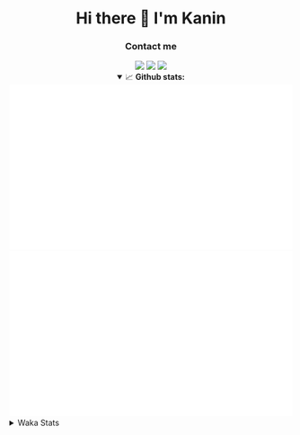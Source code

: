 <div align="center">
 <h1>Hi there 👋 I'm Kanin</h1>
 <h3>Contact me</h3>
 <a href="mailto:im@kanin.dev"><img src="https://img.shields.io/badge/gmail-%23D14836.svg?&style=for-the-badge&logo=gmail&logoColor=white"/></a>
 <a href="https://twitter.com/KaninTwt"><img src="https://img.shields.io/badge/twitter-%231DA1F2.svg?&style=for-the-badge&logo=twitter&logoColor=white"/></a>
 <a href="https://www.linkedin.com/in/KaninDev"><img src="https://img.shields.io/badge/linkedin-%230077B5.svg?&style=for-the-badge&logo=linkedin&logoColor=white"/></a>
<details open>
  <summary>📈 <b>Github stats:</b></summary>
  <img src="https://github.com/Kanin/Kanin/blob/master/scripts/GitHubStats/generated/overview.svg"/>
  <img src="https://github.com/Kanin/Kanin/blob/master/scripts/GitHubStats/generated/languages.svg"/>
</details>
</div>

<details>
 <summary>Waka Stats</summary>

<!--START_SECTION:waka-->
![Code Time](http://img.shields.io/badge/Code%20Time-3%2C010%20hrs%2019%20mins-blue)

![Profile Views](http://img.shields.io/badge/Profile%20Views-0-blue)

![Lines of code](https://img.shields.io/badge/From%20Hello%20World%20I%27ve%20Written-821.6%20thousand%20lines%20of%20code-blue)

**🐱 My GitHub Data** 

> 📦 184.2 kB Used in GitHub's Storage 
 > 
> 🏆 333 Contributions in the Year 2025
 > 
> 💼 Opted to Hire
 > 
> 📜 29 Public Repositories 
 > 
> 🔑 21 Private Repositories 
 > 
**I'm an Early 🐤** 

```text
🌞 Morning                2867 commits        ███████░░░░░░░░░░░░░░░░░░   28.66 % 
🌆 Daytime                2863 commits        ███████░░░░░░░░░░░░░░░░░░   28.62 % 
🌃 Evening                2929 commits        ███████░░░░░░░░░░░░░░░░░░   29.28 % 
🌙 Night                  1346 commits        ███░░░░░░░░░░░░░░░░░░░░░░   13.45 % 
```
📅 **I'm Most Productive on Monday** 

```text
Monday                   2026 commits        █████░░░░░░░░░░░░░░░░░░░░   20.25 % 
Tuesday                  1423 commits        ████░░░░░░░░░░░░░░░░░░░░░   14.22 % 
Wednesday                1002 commits        ███░░░░░░░░░░░░░░░░░░░░░░   10.01 % 
Thursday                 1564 commits        ████░░░░░░░░░░░░░░░░░░░░░   15.63 % 
Friday                   1627 commits        ████░░░░░░░░░░░░░░░░░░░░░   16.26 % 
Saturday                 904 commits         ██░░░░░░░░░░░░░░░░░░░░░░░   09.04 % 
Sunday                   1459 commits        ████░░░░░░░░░░░░░░░░░░░░░   14.58 % 
```


📊 **This Week I Spent My Time On** 

```text
🕑︎ Time Zone: America/New_York

💬 Programming Languages: 
Python                   39 hrs 10 mins      ████████████████████████░   95.67 % 
JavaScript               54 mins             █░░░░░░░░░░░░░░░░░░░░░░░░   02.20 % 
Markdown                 36 mins             ░░░░░░░░░░░░░░░░░░░░░░░░░   01.47 % 
HTML                     12 mins             ░░░░░░░░░░░░░░░░░░░░░░░░░   00.52 % 
CSS                      1 min               ░░░░░░░░░░░░░░░░░░░░░░░░░   00.07 % 

🔥 Editors: 
VS Code                  40 hrs 56 mins      █████████████████████████   100.00 % 

🐱‍💻 Projects: 
Bot                      22 hrs 1 min        █████████████░░░░░░░░░░░░   53.79 % 
Marshall                 15 hrs              █████████░░░░░░░░░░░░░░░░   36.63 % 
website-new              2 hrs 19 mins       █░░░░░░░░░░░░░░░░░░░░░░░░   05.67 % 
emojicdn                 1 hr 36 mins        █░░░░░░░░░░░░░░░░░░░░░░░░   03.91 % 

💻 Operating System: 
Windows                  40 hrs 56 mins      █████████████████████████   100.00 % 
```

**I Mostly Code in Python** 

```text
Python                   33 repos            ████████████████░░░░░░░░░   63.46 % 
TypeScript               7 repos             ███░░░░░░░░░░░░░░░░░░░░░░   13.46 % 
Java                     5 repos             ██░░░░░░░░░░░░░░░░░░░░░░░   09.62 % 
HTML                     3 repos             █░░░░░░░░░░░░░░░░░░░░░░░░   05.77 % 
Kotlin                   1 repo              ░░░░░░░░░░░░░░░░░░░░░░░░░   01.92 % 
```



**Timeline**

![Lines of Code chart](https://raw.githubusercontent.com/Kanin/Kanin/master/assets/bar_graph.png)


 Last Updated on 29/09/2025 20:09:55 UTC
<!--END_SECTION:waka-->
</details>
